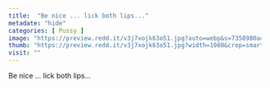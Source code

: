 ```yaml
---
title:  "Be nice ... lick both lips..."
metadate: "hide"
categories: [ Pussy ]
image: "https://preview.redd.it/v3j7xojk63o51.jpg?auto=webp&s=7358980a470b6e4552a9ce1395202709e4324e0b"
thumb: "https://preview.redd.it/v3j7xojk63o51.jpg?width=1080&crop=smart&auto=webp&s=1c15f5cca3ac3bcdf27bae8edd57228b725d9a9f"
visit: ""
---
```

Be nice ... lick both lips...
